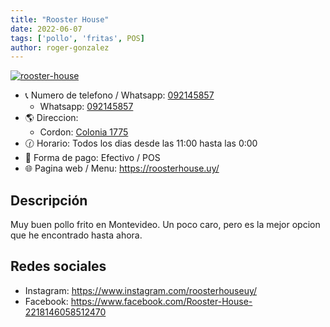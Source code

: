 ```yaml
---
title: "Rooster House"
date: 2022-06-07
tags: ['pollo', 'fritas', POS]
author: roger-gonzalez
---
```


[![rooster-house](/pix/rooster-house.webp)](/pix/rooster-house.webp)

- 📞 Numero de telefono / Whatsapp: [092145857](tel:092145857)
  + Whatsapp: [092145857](https://api.whatsapp.com/send?phone=598092145857)
- 🌎 Direccion: 
  + Cordon: [Colonia 1775](https://www.google.com/maps/place/Rooster+House/@-34.9017155,-56.1807306,17z/data=!3m1!4b1!4m5!3m4!1s0x959f8109f386407b:0xdb36fccd622cb71d!8m2!3d-34.9016959!4d-56.1785535)
- 🕜 Horario: Todos los dias desde las 11:00 hasta las 0:00
- 🤑 Forma de pago: Efectivo / POS
- 🌐 Pagina web / Menu: https://roosterhouse.uy/

## Descripción

Muy buen pollo frito en Montevideo. Un poco caro, pero es la mejor opcion que he encontrado hasta ahora.

## Redes sociales

- Instagram: https://www.instagram.com/roosterhouseuy/
- Facebook: https://www.facebook.com/Rooster-House-2218146058512470
